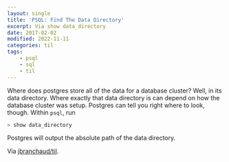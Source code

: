 ```yaml
---
layout: single
title: 'PSQL: Find The Data Directory'
excerpt: Via show data_directory
date: 2017-02-02
modified: 2022-11-11
categories: til
tags:
    - psql
    - sql
    - til
---
```


Where does postgres store all of the data for a database cluster? Well, in
its data directory. Where exactly that data directory is can depend on how
the database cluster was setup. Postgres can tell you right where to look,
though. Within `psql`, run

```sql
> show data_directory
```

Postgres will output the absolute path of the data directory.

Via [jbranchaud/til](https://github.com/jbranchaud/til).
